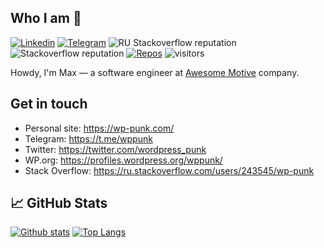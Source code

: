 ## Who I am 🤔

[![Linkedin](https://img.shields.io/badge/-wppunk-blue?style=flat&logo=Linkedin&logoColor=white&link=https://www.linkedin.com/in/wppunk/)](https://www.linkedin.com/in/wppunk/)
[![Telegram](https://img.shields.io/badge/-wppunk-0088cc?style=flat&logo=Telegram&logoColor=white&link=https://web.telegram.org/#/im?p=@wppunk)](https://web.telegram.org/#/im?p=@wppunk)
![RU Stackoverflow reputation](https://img.shields.io/stackexchange/ru.stackoverflow/r/243545?label=reputation&logo=stackoverflow)
![Stackoverflow reputation](https://img.shields.io/stackexchange/stackoverflow/r/9745718?label=reputation&logo=stackoverflow)
[![Repos](https://badges.pufler.dev/repos/wppunk)](https://badges.pufler.dev)
![visitors](https://visitor-badge.laobi.icu/badge?page_id=wppunk.wppunk)

Howdy, I'm Max — a software engineer at [Awesome Motive](https://github.com/awesomemotive) company.

## Get in touch
- Personal site: https://wp-punk.com/
- Telegram: https://t.me/wppunk
- Twitter: https://twitter.com/wordpress_punk
- WP.org: https://profiles.wordpress.org/wppunk/
- Stack Overflow: https://ru.stackoverflow.com/users/243545/wp-punk

## 📈 GitHub Stats

[![Github stats](https://github-readme-stats.vercel.app/api?username=wppunk&count_private=true&show_icons=true&include_all_commits=true&show_icons=true&hide_title=true&theme=gotham)](https://github.com/wppunk/github-readme-stats)
[![Top Langs](https://github-readme-stats.vercel.app/api/top-langs/?username=wppunk&count_private=true&layout=compact&include_all_commits=true&show_icons=true&hide_title=true&theme=gotham)](https://github.com/wppunk/github-readme-stats)
